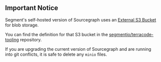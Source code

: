 ## Important Notice

Segment's self-hosted version of Sourcegraph uses an [External S3 Bucket](https://docs.sourcegraph.com/admin/external_services/object_storage) for blob storage.

You can find the definition for that S3 bucket in the [segmentio/terracode-tooling](https://github.com/segmentio/terracode-tooling/blob/d3b8288785a64d807f08cec59232901e65d94c9c/stage/us-west-2/sourcegraph/s3.tf) repository.

If you are upgrading the current version of Sourcegraph and are running into git conflicts, it is safe to delete any `minio` files.
